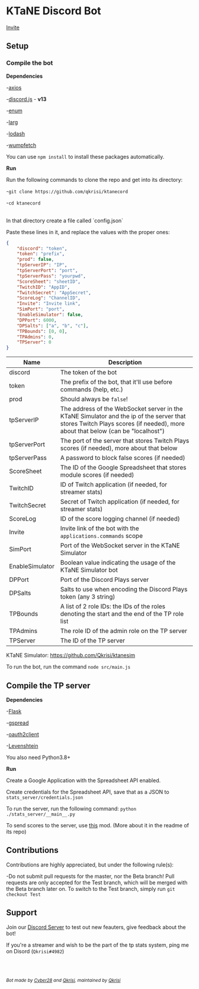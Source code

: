 # KTaNE Discord Bot

[Invite](https://discord.com/api/oauth2/authorize?client_id=546017180865789962&permissions=397553290240&scope=bot)

## Setup

### Compile the bot

**Dependencies**

-[axios](https://www.npmjs.com/package/axios)

-[discord.js](https://www.npmjs.com/package/discord.js) - **v13**

-[enum](https://www.npmjs.com/package/enum)

-[larg](https://www.npmjs.com/package/larg)

-[lodash](https://www.npmjs.com/package/lodash)

-[wumpfetch](https://www.npmjs.com/package/wumpfetch)

You can use `npm install` to install these packages automatically.

**Run**

Run the following commands to clone the repo and get into its directory:

-`git clone https://github.com/qkrisi/ktanecord`

-`cd ktanecord`

<br>
In that directory create a file called `config.json`

Paste these lines in it, and replace the values with the proper ones:

```json
{
    "discord": "token",
    "token": "prefix",
    "prod": false,
    "tpServerIP": "IP",
    "tpServerPort": "port",
    "tpServerPass": "yourpwd",
    "ScoreSheet": "sheetID",
    "TwitchID": "AppID",
    "TwitchSecret": "AppSecret",
    "ScoreLog": "ChannelID",
    "Invite": "Invite link",
    "SimPort": "port",
    "EnableSimulator": false,
    "DPPort": 6000,
    "DPSalts": ["a", "b", "c"],
    "TPBounds": [0, 0],
    "TPAdmins": 0,
    "TPServer": 0
}
```

| Name | Description |
| - | - |
| discord | The token of the bot |
| token | The prefix of the bot, that it'll use before commands (<prefix>help, etc.)|
| prod | Should always be `false`! |
| tpServerIP | The address of the WebSocket server in the KTaNE Simulator and the ip of the server that stores Twitch Plays scores (if needed), more about that below (can be "localhost") |
| tpServerPort | The port of the server that stores Twitch Plays scores (if needed), more about that below |
| tpServerPass | A password to block false scores (if needed) |
| ScoreSheet | The ID of the Google Spreadsheet that stores module scores (if needed) |
| TwitchID | ID of Twitch application (if needed, for streamer stats) |
| TwitchSecret | Secret of Twitch application (if needed, for streamer stats) |
| ScoreLog | ID of the score logging channel (if needed) |
| Invite | Invite link of the bot with the `applications.commands` scope |
| SimPort | Port of the WebSocket server in the KTaNE Simulator |
| EnableSimulator | Boolean value indicating the usage of the KTaNE Simulator bot |
| DPPort | Port of the Discord Plays server |
| DPSalts | Salts to use when encoding the Discord Plays token (any 3 string) |
| TPBounds | A list of 2 role IDs: the IDs of the roles denoting the start and the end of the TP role list |
| TPAdmins | The role ID of the admin role on the TP server |
| TPServer | The ID of the TP server |

KTaNE Simulator: https://github.com/Qkrisi/ktanesim

To run the bot, run the command `node src/main.js`

## Compile the TP server

**Dependencies**

-[Flask](https://pypi.org/project/Flask/)

-[gspread](https://pypi.org/project/gspread)

-[oauth2client](https://pypi.org/project/oauth2client)

-[Levenshtein](https://pypi.org/project/python-levenshtein)

You also need Python3.8+

**Run**

Create a Google Application with the Spreadsheet API enabled.

Create credentials for the Spreadsheet API, save that as a JSON to `stats_server/credentials.json`

To run the server, run the following command: `python ./stats_server/__main__.py`

To send scores to the server, use [this](https://github.com/Qkrisi/tp-score-saver) mod. (More about it in the readme of its repo)

## Contributions

Contributions are highly appreciated, but under the following rule(s):

-Do not submit pull requests for the master, nor the Beta branch! Pull requests are only accepted for the Test branch, which will be merged with the Beta branch later on. To switch to the Test branch, simply run `git checkout Test`

## Support

Join our [Discord Server](https://discord.gg/gJVy2Rt) to test out new feauters, give feedback about the bot!

If you're a streamer and wish to be the part of the tp stats system, ping me on Disord (`Qkrisi#4982`)


<br><br>
<p style="font-size:12;"><i>Bot made by <a href="https://github.com/cyber28">Cyber28</a> and <a href="https://github.com/qkrisi">Qkrisi</a>, maintained by <a href="https://github.com/qkrisi">Qkrisi</a></i></p>
